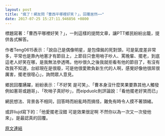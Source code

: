 ```yaml
---
layout: post
title: "瘋了！網友問「曹西平哪裡好笑？」，回覆居然⋯⋯"
date: 2017-07-25 15:27:11.946856 +0800
---
```


標題寫著：「曹西平哪裡好笑？」，一則這樣的提問文章，讓PTT鄉民紛紛出籠，提供各式解答。

作者Teng0615表示：「說自己是偶像明星，是包偉銘的死對頭，可是氣度差非常多，平常也是靠內地憲才有節目上，上節目只會用哨子吵人、罵晚輩、擺老，到底這老人好笑在哪，是我無法參透嗎，他吵很久之後我就拒看有他的節目了，有沒有改我不知道，台綜現在是很廢，可是他很愛欺負新生代的人啊，感覺好像他很屌很厲害，擺老很噁心」，詢問眾人意見。

鄉民回覆踴躍，紛紛表示：「不好笑 是可笑」、「曹本身沒什麼笑果要靠其他人觸發 例如憲哥或趙哥」、「吹哨子真好吵」，而eipduolc則評論說：「看他擺老好笑而已」

網民想法、背景各不相同，回答時而紛亂時而搞怪，難免有時令人摸不著頭緒。

或許liujd寫下的：「他愛擺老沒錯 可是效果很足啊 不然你以為一次又一次發他來」，是最認真的回覆。

<a href = "https://www.ptt.cc/bbs/Gossiping/M.1500955115.A.88E.html">原文連結</a>

